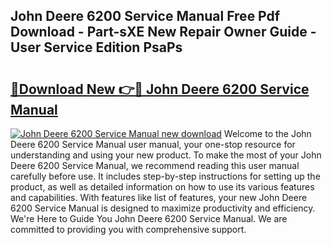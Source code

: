 ## John Deere 6200 Service Manual Free Pdf Download - Part-sXE New Repair Owner Guide - User Service Edition PsaPs

# <h2><a href="http://bc94042.oget.top/?id=John+Deere+6200+Service+Manual">🔗Download New 👉🔴 John Deere 6200 Service Manual</a></h2>

[![John Deere 6200 Service Manual new download](https://i.imgur.com/5g1atiW.png)](http://bc94042.oget.top/?id=John+Deere+6200+Service+Manual)
Welcome to the John Deere 6200 Service Manual user manual, your one-stop resource for understanding and using your new product. To make the most of your John Deere 6200 Service Manual, we recommend reading this user manual carefully before use. It includes step-by-step instructions for setting up the product, as well as detailed information on how to use its various features and capabilities. With features like list of features, your new John Deere 6200 Service Manual is designed to maximize productivity and efficiency. We're Here to Guide You John Deere 6200 Service Manual. We are committed to providing you with comprehensive support.
